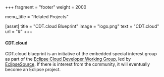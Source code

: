 +++
fragment = "footer"
weight = 2000

menu_title = "Related Projects"

[asset]
  title = "CDT.cloud Blueprint"
  image = "logo.png"
  text = "CDT.cloud"
  url = "#"
+++

#### CDT.cloud

CDT.cloud blueprint is an initiative of the embedded special interest group as part of the [Eclipse Cloud Developer Working Group](https://ecdtools.eclipse.org/), led by [EclipseSource](https://eclipsesource.com). If there is interest from the community, it will eventually become an Eclipse project.
